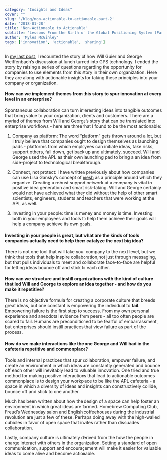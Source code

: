 ```yaml
---
category: "Insights and Ideas"
cover: ""
slug: '/blog/non-actionable-to-actionable-part-2'
date: '2018-01-28'
title: 'Non-Actionable to Actionable'
subtitle: 'Lessons From the Birth of the Global Positioning System (Part 2 of 2)'
author: 'Myles McGinley'
tags: ['innovation', 'actionable', 'sharing']
---
```


In [my last post](https://usetangle.com/blog-gps-story), I recounted the story of how Will Guier and George Weiffenbach’s discussion at lunch turned into GPS technology. I ended the story by raising a series of questions regarding the opportunity for companies to use elements from this story in their own organization. Here they are along with actionable insights for taking these principles into your company or organization.

#### How can we implement themes from this story to spur innovation at every level in an enterprise?

Spontaneous collaboration can turn interesting ideas into tangible outcomes that bring value to your organization, clients and customers. There are a myriad of themes from Will and George’s story that can be translated into enterprise workflows - here are three that I found to be the most actionable:

1. Company as platform: The word “platform” gets thrown around a lot, but I truly believe that companies ought to design themselves as launching pads - platforms from which employees can initiate ideas, take risks, support others, fall down, get back up and ultimately, succeed. Will and George used the APL as their own launching pad to bring a an idea from side-project to technological breakthrough.

2. Connect, not protect: I have written previously about how companies can use Lisa Gansky’s concept of [mesh](https://usetangle.com/blog-connection-trumps-protection) as a principle around which they organize. Creating a robust support network at a company is vital to positive idea generation and smart risk-taking. WIll and George certainly would not have achieved what they did without the help of other smart scientists, engineers, students and teachers that were working at the APL as well.

3. Investing in your people: time is money and money is time. Investing both in your employees and tools to help them achieve their goals will help a company achieve its own goals.

#### Investing in your people is great, but what are the kinds of tools companies actually need to help them catalyze the next big idea?

There is not one tool that will take your company to the next level, but we think that tools that help inspire collaboration,not just through messaging, but that pulls individuals to meet and collaborate face-to-face are helpful for letting ideas bounce off and stick to each other.

#### How can we structure and instill organizations with the kind of culture that led Will and George to explore an idea together - and how do you make it repetitive?

There is no objective formula for creating a corporate culture that breeds great ideas, but one constant is empowering the individual to **fail**. Empowering failure is the first step to success. From my own personal experience and anecdotal evidence from peers - all too often people are scared to fail. Humans are preconditioned to be fearful of embarrassment, but enterprises should instill practices that view failure as part of the process.

#### How do we make interactions like the one George and Will had in the cafeteria repetitive and commonplace?

Tools and internal practices that spur collaboration, empower failure, and create an environment in which ideas are constantly generated and bounce off each other will inevitably lead to valuable innovation. One tried and true method for making positive interactions that lead to actionable outcomes commonplace is to design your workplace to be like the APL cafeteria - a space in which a diversity of ideas and insights can constructively collide, bounce off and stick to one another.

Much has been written about how the design of a space can help foster an environment in which great ideas are formed. Homebrew Computing Club, Freud’s Wednesday salon and English coffeehouses during the industrial revolution are just a few of these. Perhaps doing away with the high-walled cubicles in favor of open space that invites rather than dissuades collaboration.

Lastly, company culture is ultimately derived from the how the people in charge interact with others in the organization. Setting a standard of open communication, support and encouragement will make it easier for valuable ideas to come alive and become actionable.

